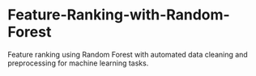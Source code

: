 # Feature-Ranking-with-Random-Forest
Feature ranking using Random Forest with automated data cleaning and preprocessing for machine learning tasks.

